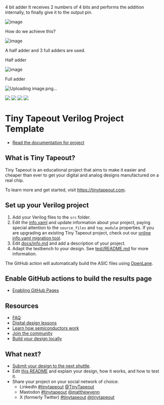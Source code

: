 
4 bit adder
It receives 2 numbers of 4 bits and performs the addition internally, to finally give it to the output pin.

![image](https://github.com/user-attachments/assets/523ed339-5500-475b-9832-ffdd33ee9b59)

How do we achieve this?

![image](https://github.com/user-attachments/assets/ac0c3ff0-8db5-4dbe-8044-fc7ed59b85fb)


A half adder and 3 full adders are used.

Half adder

![image](https://github.com/user-attachments/assets/642d878f-9f65-40e7-97d3-82e38baf0e41)


Full adder

![Uploading image.png…]()



![](../../workflows/gds/badge.svg) ![](../../workflows/docs/badge.svg) ![](../../workflows/test/badge.svg) ![](../../workflows/fpga/badge.svg)

# Tiny Tapeout Verilog Project Template

- [Read the documentation for project](docs/info.md)

## What is Tiny Tapeout?

Tiny Tapeout is an educational project that aims to make it easier and cheaper than ever to get your digital and analog designs manufactured on a real chip.

To learn more and get started, visit https://tinytapeout.com.

## Set up your Verilog project

1. Add your Verilog files to the `src` folder.
2. Edit the [info.yaml](info.yaml) and update information about your project, paying special attention to the `source_files` and `top_module` properties. If you are upgrading an existing Tiny Tapeout project, check out our [online info.yaml migration tool](https://tinytapeout.github.io/tt-yaml-upgrade-tool/).
3. Edit [docs/info.md](docs/info.md) and add a description of your project.
4. Adapt the testbench to your design. See [test/README.md](test/README.md) for more information.

The GitHub action will automatically build the ASIC files using [OpenLane](https://www.zerotoasiccourse.com/terminology/openlane/).

## Enable GitHub actions to build the results page

- [Enabling GitHub Pages](https://tinytapeout.com/faq/#my-github-action-is-failing-on-the-pages-part)

## Resources

- [FAQ](https://tinytapeout.com/faq/)
- [Digital design lessons](https://tinytapeout.com/digital_design/)
- [Learn how semiconductors work](https://tinytapeout.com/siliwiz/)
- [Join the community](https://tinytapeout.com/discord)
- [Build your design locally](https://www.tinytapeout.com/guides/local-hardening/)

## What next?

- [Submit your design to the next shuttle](https://app.tinytapeout.com/).
- Edit [this README](README.md) and explain your design, how it works, and how to test it.
- Share your project on your social network of choice:
  - LinkedIn [#tinytapeout](https://www.linkedin.com/search/results/content/?keywords=%23tinytapeout) [@TinyTapeout](https://www.linkedin.com/company/100708654/)
  - Mastodon [#tinytapeout](https://chaos.social/tags/tinytapeout) [@matthewvenn](https://chaos.social/@matthewvenn)
  - X (formerly Twitter) [#tinytapeout](https://twitter.com/hashtag/tinytapeout) [@tinytapeout](https://twitter.com/tinytapeout)
